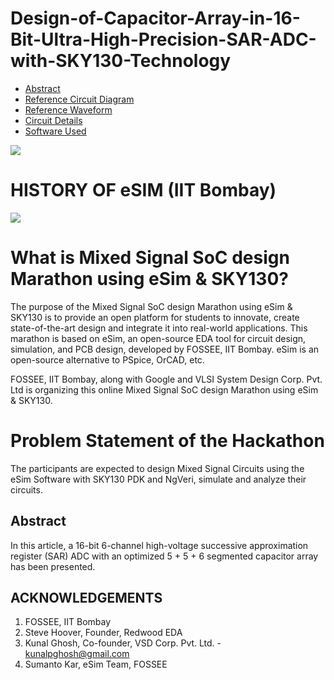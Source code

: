 # Design-of-Capacitor-Array-in-16-Bit-Ultra-High-Precision-SAR-ADC-with-SKY130-Technology

- [Abstract](#abstract)
- [Reference Circuit Diagram](#reference-circuit-diagram)
- [Reference Waveform](#reference-waveform)
- [Circuit Details](#circuit-details)
- [Software Used](#software-used)
 

<p>
<img src="https://user-images.githubusercontent.com/100710081/194590227-b8f54251-1bd0-48ef-b717-a5d110708793.png" />
</p>

# HISTORY OF eSIM (IIT Bombay)
<p>
<img src="https://user-images.githubusercontent.com/100710081/194599646-2619117e-1707-4136-90b0-8abe4830feff.png" />
 </>
 
# What is Mixed Signal SoC design Marathon using eSim & SKY130?

The purpose of the Mixed Signal SoC design Marathon using eSim & SKY130 is to provide an open platform for students to innovate, create state-of-the-art design and integrate it into real-world applications. This marathon is based on eSim, an open-source EDA tool for circuit design, simulation, and PCB design, developed by FOSSEE, IIT Bombay. eSim is an open-source alternative to PSpice, OrCAD, etc. 

FOSSEE, IIT Bombay, along with Google and VLSI System Design Corp. Pvt. Ltd is organizing this online Mixed Signal SoC design Marathon using eSim & SKY130.
 
# Problem Statement of the Hackathon
 The participants are expected to design Mixed Signal Circuits using the eSim Software with SKY130 PDK and NgVeri, simulate and analyze their circuits.
 
## Abstract
In this article, a 16-bit 6-channel high-voltage successive approximation register (SAR) ADC with an optimized 5 + 5 + 6 segmented capacitor array has been presented.
 
 
 
 



## ACKNOWLEDGEMENTS
1. FOSSEE, IIT Bombay
2. Steve Hoover, Founder, Redwood EDA
3. Kunal Ghosh, Co-founder, VSD Corp. Pvt. Ltd. - kunalpghosh@gmail.com
4. Sumanto Kar, eSim Team, FOSSEE
